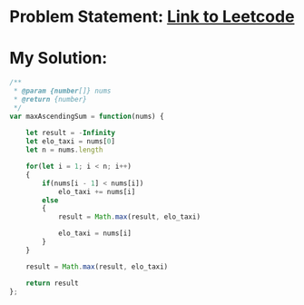 # Problem Statement: [Link to Leetcode](https://leetcode.com/problems/maximum-ascending-subarray-sum/description/)
# My Solution: 
```js
/**
 * @param {number[]} nums
 * @return {number}
 */
var maxAscendingSum = function(nums) {
    
    let result = -Infinity
    let elo_taxi = nums[0]
    let n = nums.length

    for(let i = 1; i < n; i++)
    {
        if(nums[i - 1] < nums[i])
            elo_taxi += nums[i]
        else
        {
            result = Math.max(result, elo_taxi)

            elo_taxi = nums[i]
        }
    }

    result = Math.max(result, elo_taxi)

    return result
};
```
